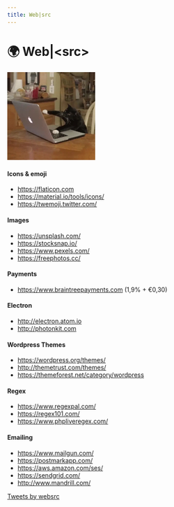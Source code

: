 ```yaml
---
title: Web|src
---
```


# 🌍 Web|&lt;src&gt;

<img class="img-fluid rounded m-3 shadow float-right" src="img/cat.webp" style="max-width:40%"/>

#### Icons & emoji

* https://flaticon.com
* https://material.io/tools/icons/
* https://twemoji.twitter.com/

#### Images

* https://unsplash.com/
* https://stocksnap.io/
* https://www.pexels.com/
* https://freephotos.cc/

#### Payments

* https://www.braintreepayments.com (1,9% + €0,30)

#### Electron

* http://electron.atom.io
* http://photonkit.com

#### Wordpress Themes

* https://wordpress.org/themes/
* http://themetrust.com/themes/
* https://themeforest.net/category/wordpress

#### Regex

* https://www.regexpal.com/
* https://regex101.com/
* https://www.phpliveregex.com/

#### Emailing

* https://www.mailgun.com/
* https://postmarkapp.com/
* https://aws.amazon.com/ses/
* https://sendgrid.com/
* http://www.mandrill.com/

<a class="twitter-timeline" href="https://twitter.com/websrc">Tweets by websrc</a> <script async src="https://platform.twitter.com/widgets.js" charset="utf-8"></script>